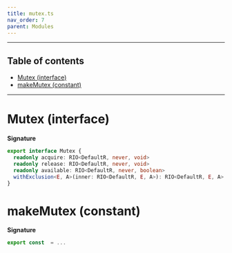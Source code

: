 ```yaml
---
title: mutex.ts
nav_order: 7
parent: Modules
---
```


---

<h2 class="text-delta">Table of contents</h2>

- [Mutex (interface)](#mutex-interface)
- [makeMutex (constant)](#makemutex-constant)

---

# Mutex (interface)

**Signature**

```ts
export interface Mutex {
  readonly acquire: RIO<DefaultR, never, void>
  readonly release: RIO<DefaultR, never, void>
  readonly available: RIO<DefaultR, never, boolean>
  withExclusion<E, A>(inner: RIO<DefaultR, E, A>): RIO<DefaultR, E, A>
}
```

# makeMutex (constant)

**Signature**

```ts
export const  = ...
```
